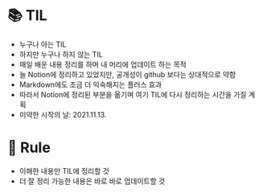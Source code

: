 # 📚 TIL

- 누구나 아는 TIL
- 하지만 누구나 하지 않는 TIL
- 매일 배운 내용 정리를 하며 내 머리에 업데이트 하는 목적
- 늘 Notion에 정리하고 있었지만, 공개성이 github 보다는 상대적으로 약함
- Markdown에도 조금 더 익숙해지는 플러스 효과
- 따라서 Notion에 정리된 부분을 옮기며 여기 TIL에 다시 정리하는 시간을 가질 계획
- 미약한 시작의 날: 2021.11.13.

# 📜 Rule

- 이해한 내용만 TIL에 정리할 것
- 더 잘 정리 가능한 내용은 바로 바로 업데이트할 것
